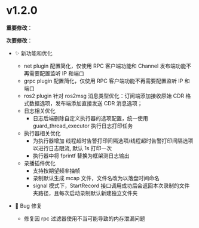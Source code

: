 # v1.2.0

**重要修改**：

**次要修改**：

- ✨ 新功能和优化

  - net plugin 配置简化，仅使用 RPC 客户端功能和 Channel 发布端功能不再需要配置监听 IP 和端口
  - grpc plugin 配置简化，仅使用 RPC 客户端功能不再需要配置监听 IP 和端口
  - ros2 plugin 针对 ros2msg 消息类型优化：订阅端添加接收原始 CDR 格式数据选项，发布端添加直接发送 CDR 消息选项；
  - 日志相关优化
    - 日志后端删除自定义执行器的选项配置，统一使用 guard_thread_executor 执行日志打印任务
  - 执行器相关优化
    - 为执行器增加 线程超时告警打印间隔选项/线程超时告警打印间隔选项 以进行日志限流, 默认 1s 打印一次
    - 执行器中将 fprintf 替换为框架测日志输出
  - 录播插件优化
    - 支持按期望频率抽帧
    - 录制默认生成 mcap 文件，文件名改为以落盘时间命名
    - signal 模式下，StartRecord 接口调用成功后会返回本次录制的文件夹路径，且每次启动录制默认新建独立文件夹

- 🐛 Bug 修复

  - 修复因 rpc 过滤器使用不当可能导致的内存泄漏问题
